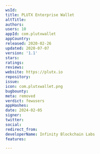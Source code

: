 ```yaml
---
wsId: 
title: PLUTX Enterprise Wallet
altTitle: 
authors: 
users: 10
appId: com.plutxwallet
appCountry: 
released: 2020-02-26
updated: 2020-07-07
version: '1.1'
stars: 
ratings: 
reviews: 
website: https://plutx.io
repository: 
issue: 
icon: com.plutxwallet.png
bugbounty: 
meta: removed
verdict: fewusers
appHashes: 
date: 2024-02-05
signer: 
twitter: 
social: 
redirect_from: 
developerName: Infinity Blockchain Labs
features: 

---
```


